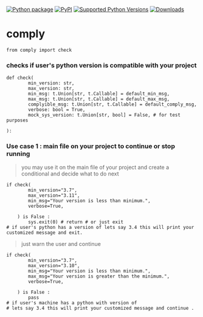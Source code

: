 [![Python package](https://github.com/SermetPekin/comply-repo/actions/workflows/python-package.yml/badge.svg)](https://github.com/SermetPekin/comply-repo/actions/workflows/python-package.yml) [![PyPI](https://img.shields.io/pypi/v/comply)](https://img.shields.io/pypi/v/comply) [![Supported Python Versions](https://img.shields.io/pypi/pyversions/comply)](https://pypi.org/project/comply/) [![Downloads](https://pepy.tech/badge/comply/week)](https://pepy.tech/project/comply)

# comply

    from comply import check

### checks if user's python version is compatible with your project

    def check(
            min_version: str,
            max_version: str,
            min_msg: t.Union[str, t.Callable] = default_min_msg,
            max_msg: t.Union[str, t.Callable] = default_max_msg,
            complyible_msg: t.Union[str, t.Callable] = default_comply_msg,
            verbose: bool = True,
            mock_sys_version: t.Union[str, bool] = False, # for test purposes
    
    ):


###  Use case 1 : main file on your project to continue or stop running 
>  you may use it on the main file of your project 
> and create a conditional and decide what to do next 

    if check(
            min_version="3.7",
            max_version="3.11",
            min_msg="Your version is less than minimum.",
            verbose=True,

        ) is False : 
            sys.exit(0) # return # or just exit
    # if user's python has a version of lets say 3.4 this will print your customized message and exit.


> just warn the user and continue

    if check(
            min_version="3.7",
            max_version="3.10",
            min_msg="Your version is less than minimum.",
            max_msg="Your version is greater than the minimum.",
            verbose=True,

        ) is False : 
            pass   
    # if user's machine has a python with version of 
    # lets say 3.4 this will print your customized message and continue .

